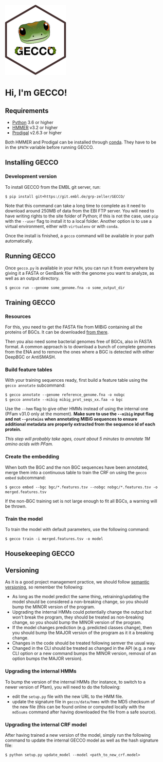 ![](static/gecco.png)

# Hi, I'm GECCO!


## Requirements

* [Python](https://www.python.org/downloads/) 3.6 or higher
* [HMMER](http://hmmer.org/) v3.2 or higher
* [Prodigal](https://github.com/hyattpd/Prodigal) v2.6.3 or higher

Both HMMER and Prodigal can be installed through [conda](https://anaconda.org/).
They have to be in the `$PATH` variable before running GECCO.


## Installing GECCO

### Development version

To install GECCO from the EMBL git server, run:
```console
$ pip install git+https://git.embl.de/grp-zeller/GECCO/
```

Note that this command can take a long time to complete as it need to download
around 250MB of data from the EBI FTP server. You will need to have writing
rights to the site folder of Python; if this is not the case, use `pip` with
the `--user` flag to install it to a local folder. Another option is to use
a virtual environment, either with `virtualenv` or with `conda`.

Once the install is finished, a `gecco` command will be available in your path
automatically.


## Running GECCO

Once `gecco.py` is available in your `PATH`, you can run it from everywhere by
giving it a FASTA or GenBank file with the genome you want to analyze, as well
as an output directory.

```console
$ gecco run --genome some_genome.fna -o some_output_dir
```


## Training GECCO

### Resources

For this, you need to get the FASTA file from MIBiG containing all the proteins
of BGCs. It can be downloaded [from there](https://mibig.secondarymetabolites.org/download).

Then you also need some bacterial genomes free of BGCs, also in FASTA format. A
common approach is to download a bunch of complete genomes from the ENA and to
remove the ones where a BGC is detected with either DeepBGC or AntiSMASH.


### Build feature tables

With your training sequences ready, first build a feature table using the
`gecco annotate` subcommand:

```console
$ gecco annotate --genome reference_genome.fna -o nobgc
$ gecco annotate --mibig mibig_prot_seqs_xx.faa -o bgc
```

Use the `--hmm` flag to give other HMMs instead of using the internal one
(PFam v31.0 only at the moment). **Make sure to use the `--mibig` input flag
and not `--proteins` when annotating MIBiG sequences to ensure additional
metadata are properly extracted from the sequence id of each protein.**

*This step will probably take ages, count about 5 minutes to annotate
1M amino acids with PFam.*


### Create the embedding

When both the BGC and the non BGC sequences have been annotated, merge them into
a continuous table to train the CRF on using the `gecco embed` subcommand:

```console
$ gecco embed --bgc bgc/*.features.tsv --nobgc nobgc/*.features.tsv -o merged.features.tsv
```

If the non-BGC training set is not large enough to fit all BGCs, a warning will
be thrown.


### Train the model

To train the model with default parameters, use the following command:

```console
$ gecco train -i merged.features.tsv -o model
```



## Housekeeping GECCO


## Versioning

As it is a good project management practice, we should follow
[semantic versioning](https://semver.org/), so remember the following:

* As long as the model predict the same thing, retraining/updating the model
  should be considered a non-breaking change, so you should bump the MINOR
  version of the program.
* Upgrading the internal HMMs could potentially change the output but won't
  break the program, they should be treated as non-breaking change, so you
  should bump the MINOR version of the program.
* If the model changes prediction (e.g. predicted classes change), then you
  should bump the MAJOR version of the program as it it a breaking change.
* Changes in the code should be treated following semver the usual way.
* Changed in the CLI should be treated as changed in the API (e.g. a new
  CLI option or a new command bumps the MINOR version, removal of an option
  bumps the MAJOR version).


### Upgrading the internal HMMs

To bump the version of the internal HMMs (for instance, to switch to a newer
version of Pfam), you will need to do the following:

- edit the `setup.py` file with the new URL to the HMM file.
- update the signature file in `gecco/data/hmms` with the MD5 checksum of the
  new file (this can be found online or computed locally with the `md5sums`
  command after having downloaded the file from a safe source).


### Upgrading the internal CRF model

After having trained a new version of the model, simply run the following command
to update the internal GECCO model as well as the hash signature file:

```console
$ python setup.py update_model --model <path_to_new_crf.model>
```

